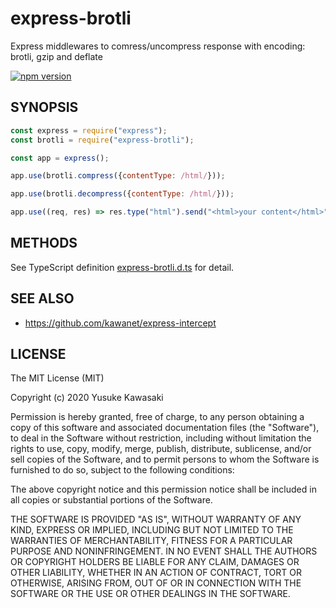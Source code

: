 # express-brotli

Express middlewares to comress/uncompress response with encoding: brotli, gzip and deflate

[![npm version](https://badge.fury.io/js/express-brotli.svg)](https://www.npmjs.com/package/express-brotli)

## SYNOPSIS

```js
const express = require("express");
const brotli = require("express-brotli");

const app = express();

app.use(brotli.compress({contentType: /html/}));

app.use(brotli.decompress({contentType: /html/}));

app.use((req, res) => res.type("html").send("<html>your content</html>"));
```

## METHODS

See TypeScript definition
[express-brotli.d.ts](https://github.com/kawanet/express-brotli/blob/master/types/express-brotli.d.ts)
for detail.

## SEE ALSO

- https://github.com/kawanet/express-intercept

## LICENSE

The MIT License (MIT)

Copyright (c) 2020 Yusuke Kawasaki

Permission is hereby granted, free of charge, to any person obtaining a copy
of this software and associated documentation files (the "Software"), to deal
in the Software without restriction, including without limitation the rights
to use, copy, modify, merge, publish, distribute, sublicense, and/or sell
copies of the Software, and to permit persons to whom the Software is
furnished to do so, subject to the following conditions:

The above copyright notice and this permission notice shall be included in all
copies or substantial portions of the Software.

THE SOFTWARE IS PROVIDED "AS IS", WITHOUT WARRANTY OF ANY KIND, EXPRESS OR
IMPLIED, INCLUDING BUT NOT LIMITED TO THE WARRANTIES OF MERCHANTABILITY,
FITNESS FOR A PARTICULAR PURPOSE AND NONINFRINGEMENT. IN NO EVENT SHALL THE
AUTHORS OR COPYRIGHT HOLDERS BE LIABLE FOR ANY CLAIM, DAMAGES OR OTHER
LIABILITY, WHETHER IN AN ACTION OF CONTRACT, TORT OR OTHERWISE, ARISING FROM,
OUT OF OR IN CONNECTION WITH THE SOFTWARE OR THE USE OR OTHER DEALINGS IN THE
SOFTWARE.
